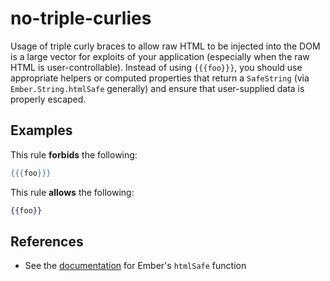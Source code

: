 # no-triple-curlies

Usage of triple curly braces to allow raw HTML to be injected into the DOM is a large vector for exploits of your application (especially when the raw HTML is user-controllable). Instead of using `{{{foo}}}`, you should use appropriate helpers or computed properties that return a `SafeString` (via `Ember.String.htmlSafe` generally) and ensure that user-supplied data is properly escaped.

## Examples

This rule **forbids** the following:

```hbs
{{{foo}}}
```

This rule **allows** the following:

```hbs
{{foo}}
```

## References

* See the [documentation](https://www.emberjs.com/api/ember/release/functions/@ember%2Ftemplate/htmlSafe) for Ember's `htmlSafe` function
